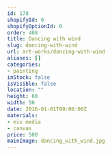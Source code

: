 ```yaml
---
id: 178
shopifyId: 0
shopifyOptionId: 0
order: 408
title: Dancing with wind
slug: dancing-with-wind
url: art-works/dancing-with-wind
aliases: []
categories:
- painting
inStock: false
isVisible: false
location: ""
height: 60
width: 50
date: 2016-01-01T00:00:00Z
materials:
- mix media
- canvas
price: 500
mainImage: dancing_with_wind.jpg
---
```

